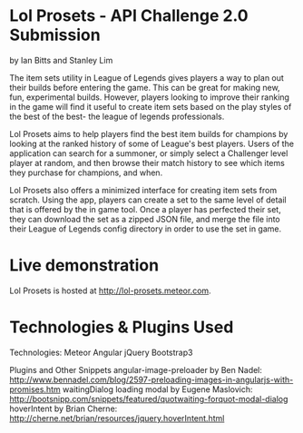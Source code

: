 # Lol Prosets - API Challenge 2.0 Submission
by Ian Bitts and Stanley Lim

The item sets utility in League of Legends gives players a way to plan out their builds before entering the game.
This can be great for making new, fun, experimental builds. However, players looking to improve their ranking in 
the game will find it useful to create item sets based on the play styles of the best of the best- the league of legends
professionals.

Lol Prosets aims to help players find the best item builds for champions by looking at the ranked history of some of League's
best players. Users of the application can search for a summoner, or simply select a Challenger level player at random, and
then browse their match history to see which items they purchase for champions, and when.

Lol Prosets also offers a minimized interface for creating item sets from scratch. Using the app, players can create a set to
the same level of detail that is offered by the in game tool. Once a player has perfected their set, they can download the set
as a zipped JSON file, and merge the file into their League of Legends config directory in order to use the set in game.

# Live demonstration
Lol Prosets is hosted at http://lol-prosets.meteor.com. 

# Technologies & Plugins Used
Technologies:
Meteor
Angular
jQuery
Bootstrap3

Plugins and Other Snippets
angular-image-preloader by Ben Nadel: http://www.bennadel.com/blog/2597-preloading-images-in-angularjs-with-promises.htm
waitingDialog loading modal by Eugene Maslovich: http://bootsnipp.com/snippets/featured/quotwaiting-forquot-modal-dialog
hoverIntent by Brian Cherne: http://cherne.net/brian/resources/jquery.hoverIntent.html
